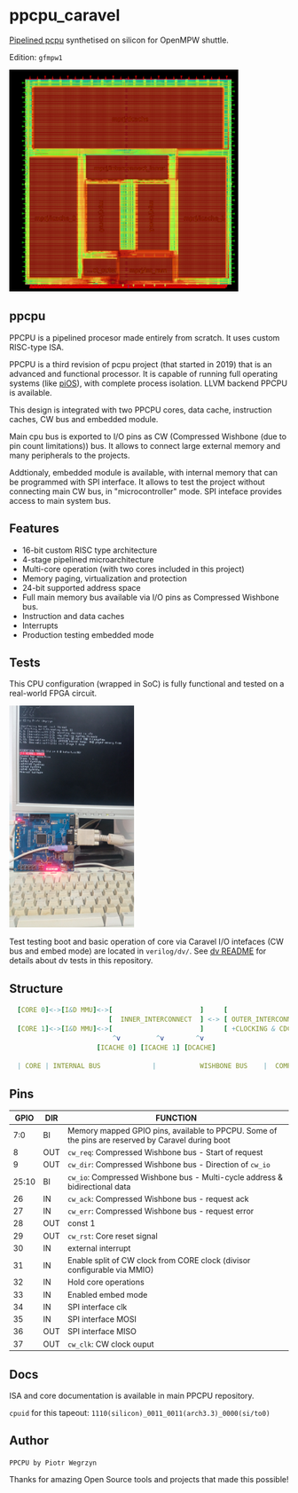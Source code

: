 # ppcpu_caravel

[Pipelined pcpu](https://github.com/piotro888/ppcpu) synthetised on silicon for OpenMPW shuttle.
 
Edition: `gfmpw1`

<img src="res/core_si.png" height=400px/>

## ppcpu

PPCPU is a pipelined procesor made entirely from scratch. It uses custom RISC-type ISA. 

PPCPU is a third revision of pcpu project (that started in 2019) that is an advanced and functional processor.
It is capable of running full operating systems (like [piOS](https://github.com/piotro888/pios)), with complete process isolation.
LLVM backend PPCPU is available.

This design is integrated with two PPCPU cores, data cache, instruction caches, CW bus and embedded module.

Main cpu bus is exported to I/O pins as CW (Compressed Wishbone (due to pin count limitations)) bus. It allows to connect large external memory and many peripherals to the projects.

Addtionaly, embedded module is available, with internal memory that can be programmed with SPI interface. It allows to test the project without connecting main CW bus, in "microcontroller" mode. SPI inteface provides access to main system bus.

## Features

* 16-bit custom RISC type architecture
* 4-stage pipelined microarchitecture
* Multi-core operation (with two cores included in this project)
* Memory paging, virtualization and protection
* 24-bit supported address space
* Full main memory bus available via I/O pins as Compressed Wishbone bus.
* Instruction and data caches
* Interrupts
* Production testing embedded mode

## Tests

This CPU configuration (wrapped in SoC) is fully functional and tested on a real-world FPGA circuit.

<img src="res/fpga.jpg" height=400px/>

Test testing boot and basic operation of core via Caravel I/O intefaces (CW bus and embed mode) are located in `verilog/dv/`.
See [dv README](verilog/dv/README.md) for details about dv tests in this repository.


## Structure

```nim
  [CORE 0]<->[I&D MMU]<->[                      ]     [                    ] <>  [    MAIN OUTSIDE CW BUS            ]
                         [  INNER_INTERCONNECT  ] <-> [ OUTER_INTERCONNECT ] 
  [CORE 1]<->[I&D MMU]<->[                      ]     [ +CLOCKING & CDC    ] <>  [EMBEDDED MODULE - SPI TO WB BRIDGE,]
                          ^v         ^v        ^v                                [INTERNAL RAM, GPIO                 ]
                      [ICACHE 0] [ICACHE 1] [DCACHE]

  | CORE | INTERNAL BUS             |           WISHBONE BUS    |  COMPRESSED WISHBONE BUS                            |
```

## Pins

|GPIO|DIR|FUNCTION|
|----|---|--------|
|7:0  |BI | Memory mapped GPIO pins, available to PPCPU. Some of the pins are reserved by Caravel during boot |
|8    |OUT| `cw_req`: Compressed Wishbone bus - Start of request |
|9    |OUT| `cw_dir`: Compressed Wishbone bus - Direction of `cw_io` |
|25:10|BI | `cw_io`: Compressed Wishbone bus -  Multi-cycle address & bidirectional data |
|26   |IN | `cw_ack`: Compressed Wishbone bus - request ack |
|27   |IN | `cw_err`: Compressed Wishbone bus - request error |
|28   |OUT| const 1 |
|29   |OUT| `cw_rst`: Core reset signal |
|30   |IN | external interrupt |
|31   |IN | Enable split of CW clock from CORE clock (divisor configurable via MMIO) |
|32   |IN | Hold core operations |
|33   |IN | Enabled embed mode |
|34   |IN | SPI interface clk |
|35   |IN | SPI interface MOSI |
|36   |OUT| SPI interface MISO | 
|37   |OUT| `cw_clk`: CW clock ouput |

## Docs

ISA and core documentation is available in main PPCPU repository.

`cpuid` for this tapeout: `1110(silicon)_0011_0011(arch3.3)_0000(si/to0)`

## Author

`PPCPU by Piotr Wegrzyn`

Thanks for amazing Open Source tools and projects that made this possible!
